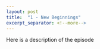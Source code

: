 ```yaml
---
layout: post
title:  "1 - New Beginnings"
excerpt_separator: <!--more-->
---
```


Here is a description of the episode

<!--more-->